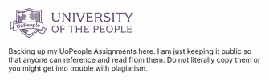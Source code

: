 ![UoPeople Logo](./logo/uopeople-logo.png)

Backing up my UoPeople Assignments here. I am just keeping it public so that anyone can reference and read from them. Do not literally copy them or you might get into trouble with plagiarism. 